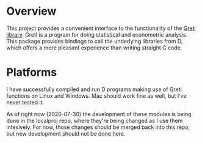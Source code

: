 # Overview

This project provides a convenient interface to the functionality of the
[Gretl library](http://gretl.sourceforge.net/). Gretl is a program for
doing statistical and econometric analysis. This package provides bindings
to call the underlying libraries from D, which offers a more pleasant
experience than writing straight C code.

# Platforms

I have successfully compiled and run D programs making use of Gretl
functions on Linux and Windows. Mac should work fine as well, but I've
never tested it.



As of right now (2020-07-30) the development of these modules is being done in the localproj repo, where they're being changed as I use them intesively. For now, those changes should be merged back into this repo, but new development should not be done here.